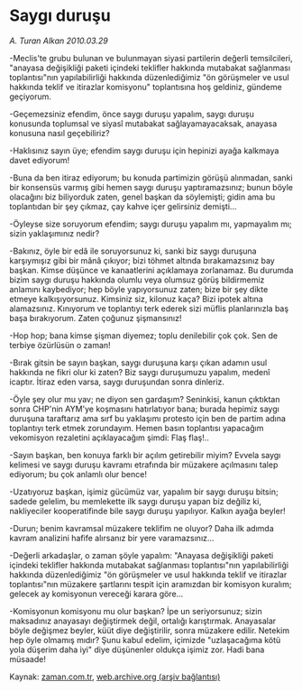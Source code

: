 # Saygı duruşu

*A. Turan Alkan 2010.03.29*

<tr><td class="metin" colspan="2" style="padding-top: 20px; padding-left: 5px; ">-Meclis'te grubu bulunan ve bulunmayan siyasi partilerin değerli temsilcileri, "anayasa değişikliği paketi içindeki teklifler hakkında mutabakat sağlanması toplantısı"nın yapılabilirliği hakkında düzenlediğimiz "ön görüşmeler ve usul hakkında teklif ve itirazlar komisyonu" toplantısına hoş geldiniz, gündeme geçiyorum.</td></tr><tr><td class="metin" colspan="2" style="padding-top: 20px; padding-left: 5px; "><p>-Geçemezsiniz efendim, önce saygı duruşu yapalım, saygı duruşu konusunda toplumsal ve siyasî mutabakat sağlayamayacaksak, anayasa konusuna nasıl geçebiliriz?
<p>-Haklısınız sayın üye; efendim saygı duruşu için hepinizi ayağa kalkmaya davet ediyorum!
<p>-Buna da ben itiraz ediyorum; bu konuda partimizin görüşü alınmadan, sanki bir konsensüs varmış gibi hemen saygı duruşu yaptıramazsınız; bunun böyle olacağını biz biliyorduk zaten, genel başkan da söylemişti; gidin ama bu toplantıdan bir şey çıkmaz, çay kahve içer gelirsiniz demişti...
<p>-Öyleyse size soruyorum efendim; saygı duruşu yapalım mı, yapmayalım mı; sizin yaklaşımınız nedir?
<p>-Bakınız, öyle bir edâ ile soruyorsunuz ki, sanki biz saygı duruşuna karşıymışız gibi bir mânâ çıkıyor; bizi töhmet altında bırakamazsınız bay başkan. Kimse düşünce ve kanaatlerini açıklamaya zorlanamaz. Bu durumda bizim saygı duruşu hakkında olumlu veya olumsuz görüş bildirmemiz anlamını kaybediyor; hep böyle yapıyorsunuz zaten; bize bir şey dikte etmeye kalkışıyorsunuz. Kimsiniz siz, kilonuz kaça? Bizi ipotek altına alamazsınız. Kınıyorum ve toplantıyı terk ederek sizi müflis planlarınızla baş başa bırakıyorum. Zaten çoğunuz şişmansınız!
<p>-Hop hop; bana kimse şişman diyemez; toplu denilebilir çok çok. Sen de terbiye özürlüsün o zaman!
<p>-Bırak gitsin be sayın başkan, saygı duruşuna karşı çıkan adamın usul hakkında ne fikri olur ki zaten? Biz saygı duruşumuzu yapalım, medenî icaptır. İtiraz eden varsa, saygı duruşundan sonra dinleriz.
<p>-Öyle şey olur mu yav; ne diyon sen gardaşım? Seninkisi, kanun çıktıktan sonra CHP'nin AYM'ye koşmasını hatırlatıyor bana; burada hepimiz saygı duruşuna taraftarız ama sırf bu yaklaşımı protesto için ben de partim adına toplantıyı terk etmek zorundayım. Hemen basın toplantısı yapacağım vekomisyon rezaletini açıklayacağım şimdi: Flaş flaş!..
<p>-Sayın başkan, ben konuya farklı bir açılım getirebilir miyim? Evvela saygı kelimesi ve saygı duruşu kavramı etrafında bir müzakere açılmasını talep ediyorum; bu çok anlamlı olur bence!
<p>-Uzatıyoruz başkan, işimiz gücümüz var, yapalım bir saygı duruşu bitsin; sadede gelelim, bu memlekette ilk saygı duruşu yapan biz değiliz ki, nakliyeciler kooperatifinde bile saygı duruşu yapılıyor. Kalkın ayağa beyler!
<p>-Durun; benim kavramsal müzakere teklifim ne oluyor? Daha ilk adımda kavram analizini hafife alırsanız bir yere varamazsınız...
<p>-Değerli arkadaşlar, o zaman şöyle yapalım: "Anayasa değişikliği paketi içindeki teklifler hakkında mutabakat sağlanması toplantısı"nın yapılabilirliği hakkında düzenlediğimiz "ön görüşmeler ve usul hakkında teklif ve itirazlar toplantısı"nın müzakere şartlarını tespit için aramızdan bir komisyon kuralım; gelecek ay komisyonun vereceği karara göre...
<p>-Komisyonun komisyonu mu olur başkan? İpe un seriyorsunuz; sizin maksadınız anayasayı değiştirmek değil, ortalığı karıştırmak. Anayasalar böyle değişmez beyler, küüt diye değiştirilir, sonra müzakere edilir. Netekim hep öyle olmamış mıdır? Şunu kabul edelim, içimizde "uzlaşacağıma kötü yola düşerim daha iyi" diye düşünenler oldukça işimiz zor. Hadi bana müsaade! <br/></p></p></p></p></p></p></p></p></p></p></p></p></p></td></tr>

Kaynak: [zaman.com.tr](http://zaman.com.tr/yazar.do?yazino=966812), [web.archive.org (arşiv bağlantısı)](http://web.archive.org/web/20100404131042/http://www.zaman.com.tr:80/yazar.do?yazino=966812)
